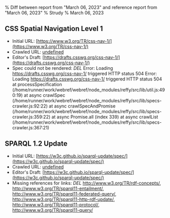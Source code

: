 % Diff between report from "March 06, 2023" and reference report from "March 06, 2023"
% Strudy
% March 06, 2023

## CSS Spatial Navigation Level 1

- Initial URL: [https://www.w3.org/TR/css-nav-1/](https://www.w3.org/TR/css-nav-1/)
- Crawled URL: [undefined](undefined)
- Editor's Draft: [https://drafts.csswg.org/css-nav-1/](https://drafts.csswg.org/css-nav-1/)
- Spec could not be rendered: *DEL* Error: Loading https://drafts.csswg.org/css-nav-1/ triggered HTTP status 504 Error: Loading https://drafts.csswg.org/css-nav-1/ triggered HTTP status 504
    at processSpecification (/home/runner/work/webref/webref/node_modules/reffy/src/lib/util.js:490:19)
    at async crawlSpec (/home/runner/work/webref/webref/node_modules/reffy/src/lib/specs-crawler.js:92:22)
    at async crawlSpecAndPromise (/home/runner/work/webref/webref/node_modules/reffy/src/lib/specs-crawler.js:359:22)
    at async Promise.all (index 339)
    at async crawlList (/home/runner/work/webref/webref/node_modules/reffy/src/lib/specs-crawler.js:367:21)


## SPARQL 1.2 Update

- Initial URL: [https://w3c.github.io/sparql-update/spec/](https://w3c.github.io/sparql-update/spec/)
- Crawled URL: [undefined](undefined)
- Editor's Draft: [https://w3c.github.io/sparql-update/spec/](https://w3c.github.io/sparql-update/spec/)
- Missing references for links: *DEL* http://www.w3.org/TR/rdf-concepts/, http://www.w3.org/TR/sparql11-entailment/, http://www.w3.org/TR/sparql11-federated-query/, http://www.w3.org/TR/sparql11-http-rdf-update/, http://www.w3.org/TR/sparql11-protocol/, http://www.w3.org/TR/sparql11-query/



